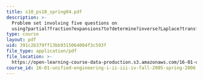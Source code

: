 ```yaml
---
title: s10_ps10_spring04.pdf
description: >-
  Problem set involving five questions on
  using?partial?fraction?expansions?to?determine?inverse?Laplace?transforms.
type: course
layout: pdf
uid: 391c2b379ff13bb9315064004f3c593f
file_type: application/pdf
file_location: >-
  https://open-learning-course-data-production.s3.amazonaws.com/16-01-unified-engineering-i-ii-iii-iv-fall-2005-spring-2006/391c2b379ff13bb9315064004f3c593f_s10_ps10_spring04.pdf
course_id: 16-01-unified-engineering-i-ii-iii-iv-fall-2005-spring-2006
---
```

